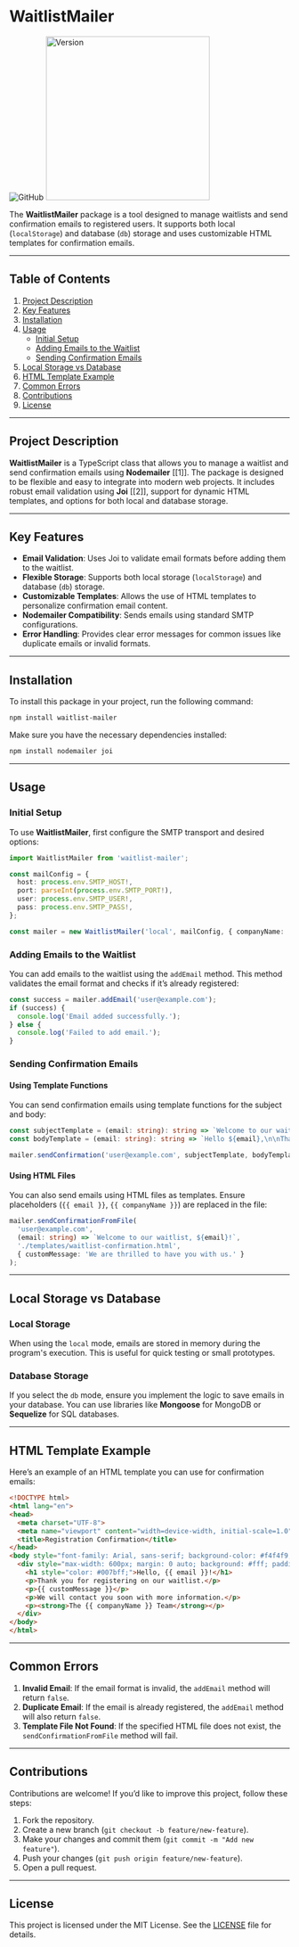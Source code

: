 # WaitlistMailer



![GitHub](https://img.shields.io/badge/license-MIT-blue.svg) <img title="" src="file:///C:/Users/Juanse/Downloads/WaitlistMailer.webp" alt="Version" width="294" data-align="center">

The **WaitlistMailer** package is a tool designed to manage waitlists and send confirmation emails to registered users. It supports both local (`localStorage`) and database (`db`) storage and uses customizable HTML templates for confirmation emails.

---

## Table of Contents

1. [Project Description](#project-description)
2. [Key Features](#key-features)
3. [Installation](#installation)
4. [Usage](#usage)
   - [Initial Setup](#initial-setup)
   - [Adding Emails to the Waitlist](#adding-emails-to-the-waitlist)
   - [Sending Confirmation Emails](#sending-confirmation-emails)
5. [Local Storage vs Database](#local-storage-vs-database)
6. [HTML Template Example](#html-template-example)
7. [Common Errors](#common-errors)
8. [Contributions](#contributions)
9. [License](#license)

---

## Project Description

**WaitlistMailer** is a TypeScript class that allows you to manage a waitlist and send confirmation emails using **Nodemailer** [[1]]. The package is designed to be flexible and easy to integrate into modern web projects. It includes robust email validation using **Joi** [[2]], support for dynamic HTML templates, and options for both local and database storage.

---

## Key Features

- **Email Validation**: Uses Joi to validate email formats before adding them to the waitlist.
- **Flexible Storage**: Supports both local storage (`localStorage`) and database (`db`) storage.
- **Customizable Templates**: Allows the use of HTML templates to personalize confirmation email content.
- **Nodemailer Compatibility**: Sends emails using standard SMTP configurations.
- **Error Handling**: Provides clear error messages for common issues like duplicate emails or invalid formats.

---

## Installation

To install this package in your project, run the following command:

```bash
npm install waitlist-mailer
```

Make sure you have the necessary dependencies installed:

```bash
npm install nodemailer joi
```

---

## Usage

### Initial Setup

To use **WaitlistMailer**, first configure the SMTP transport and desired options:

```typescript
import WaitlistMailer from 'waitlist-mailer';

const mailConfig = {
  host: process.env.SMTP_HOST!,
  port: parseInt(process.env.SMTP_PORT!),
  user: process.env.SMTP_USER!,
  pass: process.env.SMTP_PASS!,
};

const mailer = new WaitlistMailer('local', mailConfig, { companyName: 'Your Company Name' });
```

### Adding Emails to the Waitlist

You can add emails to the waitlist using the `addEmail` method. This method validates the email format and checks if it’s already registered:

```typescript
const success = mailer.addEmail('user@example.com');
if (success) {
  console.log('Email added successfully.');
} else {
  console.log('Failed to add email.');
}
```

### Sending Confirmation Emails

#### Using Template Functions

You can send confirmation emails using template functions for the subject and body:

```typescript
const subjectTemplate = (email: string): string => `Welcome to our waitlist, ${email}!`;
const bodyTemplate = (email: string): string => `Hello ${email},\n\nThank you for registering on our waitlist.`;

mailer.sendConfirmation('user@example.com', subjectTemplate, bodyTemplate);
```

#### Using HTML Files

You can also send emails using HTML files as templates. Ensure placeholders (`{{ email }}`, `{{ companyName }}`) are replaced in the file:

```typescript
mailer.sendConfirmationFromFile(
  'user@example.com',
  (email: string) => `Welcome to our waitlist, ${email}!`,
  './templates/waitlist-confirmation.html',
  { customMessage: 'We are thrilled to have you with us.' }
);
```

---

## Local Storage vs Database

### Local Storage

When using the `local` mode, emails are stored in memory during the program's execution. This is useful for quick testing or small prototypes.

### Database Storage

If you select the `db` mode, ensure you implement the logic to save emails in your database. You can use libraries like **Mongoose** for MongoDB or **Sequelize** for SQL databases.

---

## HTML Template Example

Here’s an example of an HTML template you can use for confirmation emails:

```html
<!DOCTYPE html>
<html lang="en">
<head>
  <meta charset="UTF-8">
  <meta name="viewport" content="width=device-width, initial-scale=1.0">
  <title>Registration Confirmation</title>
</head>
<body style="font-family: Arial, sans-serif; background-color: #f4f4f9; color: #333; padding: 20px;">
  <div style="max-width: 600px; margin: 0 auto; background: #fff; padding: 20px; border-radius: 8px; box-shadow: 0 2px 4px rgba(0, 0, 0, 0.1);">
    <h1 style="color: #007bff;">Hello, {{ email }}!</h1>
    <p>Thank you for registering on our waitlist.</p>
    <p>{{ customMessage }}</p>
    <p>We will contact you soon with more information.</p>
    <p><strong>The {{ companyName }} Team</strong></p>
  </div>
</body>
</html>
```

---

## Common Errors

1. **Invalid Email**: If the email format is invalid, the `addEmail` method will return `false`.
2. **Duplicate Email**: If the email is already registered, the `addEmail` method will also return `false`.
3. **Template File Not Found**: If the specified HTML file does not exist, the `sendConfirmationFromFile` method will fail.

---

## Contributions

Contributions are welcome! If you’d like to improve this project, follow these steps:

1. Fork the repository.
2. Create a new branch (`git checkout -b feature/new-feature`).
3. Make your changes and commit them (`git commit -m "Add new feature"`).
4. Push your changes (`git push origin feature/new-feature`).
5. Open a pull request.

---

## License

This project is licensed under the MIT License. See the [LICENSE](LICENSE) file for details.
